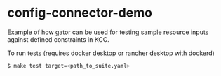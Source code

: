 # config-connector-demo

Example of how gator can be used for testing sample resource inputs against defined constraints in KCC.


To run tests (requires docker desktop or rancher desktop with dockerd)
```sh
$ make test target=<path_to_suite.yaml>

```